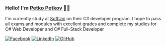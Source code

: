 ### Hello! I'm [Petko Petkov](https://github.com/petkopetkov90) 🖐🏻

I'm currently study at [SoftUni](https://softuni.bg/curriculum) on their C# developer program. I hope to pass all exams and modules with excellent grades and complete my studies for C# Web Developer and C# Full-Stack Developer

[![Facebook](https://img.shields.io/badge/-Facebook-00B2FF?style=flat-square&logo=Facebook&logoColor=white)](https://www.facebook.com/petkopetkov900808)
[![LinkedIn](https://img.shields.io/badge/-LinkedIn-0e76a8?style=flat-square&logo=Linkedin&logoColor=white)](www.linkedin.com/in/petko-petkov-004332278) 
[![GitHub](https://img.shields.io/badge/-Github-000000?style=flat-square&logo=Github&logoColor=white)](https://github.com/petkopetkov90)
